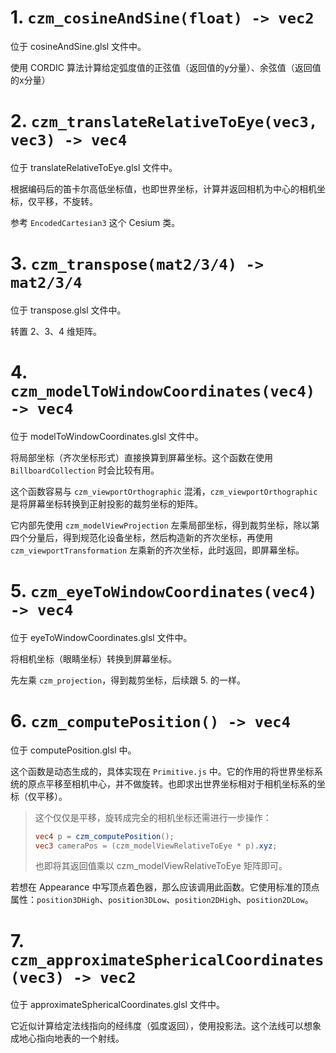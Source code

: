 # 1. `czm_cosineAndSine(float) -> vec2`

位于 cosineAndSine.glsl 文件中。

使用 CORDIC 算法计算给定弧度值的正弦值（返回值的y分量）、余弦值（返回值的x分量）

# 2. `czm_translateRelativeToEye(vec3, vec3) -> vec4`

位于 translateRelativeToEye.glsl 文件中。

根据编码后的笛卡尔高低坐标值，也即世界坐标，计算并返回相机为中心的相机坐标，仅平移，不旋转。

参考 `EncodedCartesian3` 这个 Cesium 类。

# 3. `czm_transpose(mat2/3/4) -> mat2/3/4`

位于 transpose.glsl 文件中。

转置 2、3、4 维矩阵。

# 4. `czm_modelToWindowCoordinates(vec4) -> vec4`

位于 modelToWindowCoordinates.glsl 文件中。

将局部坐标（齐次坐标形式）直接换算到屏幕坐标。这个函数在使用 `BillboardCollection` 时会比较有用。

这个函数容易与 `czm_viewportOrthographic` 混淆，`czm_viewportOrthographic `是将屏幕坐标转换到正射投影的裁剪坐标的矩阵。

它内部先使用 `czm_modelViewProjection` 左乘局部坐标，得到裁剪坐标，除以第四个分量后，得到规范化设备坐标，然后构造新的齐次坐标，再使用 `czm_viewportTransformation` 左乘新的齐次坐标，此时返回，即屏幕坐标。

# 5. `czm_eyeToWindowCoordinates(vec4) -> vec4`

位于  eyeToWindowCoordinates.glsl 文件中。

将相机坐标（眼睛坐标）转换到屏幕坐标。

先左乘 `czm_projection`，得到裁剪坐标，后续跟 5. 的一样。

# 6. `czm_computePosition() -> vec4`

位于 computePosition.glsl 中。

这个函数是动态生成的，具体实现在 `Primitive.js` 中。它的作用的将世界坐标系统的原点平移至相机中心，并不做旋转。也即求出世界坐标相对于相机坐标系的坐标（仅平移）。

> 这个仅仅是平移，旋转成完全的相机坐标还需进行一步操作：
>
> ``` glsl
> vec4 p = czm_computePosition();
> vec3 cameraPos = (czm_modelViewRelativeToEye * p).xyz;
> ```
>
> 也即将其返回值乘以 czm_modelViewRelativeToEye 矩阵即可。

若想在 Appearance 中写顶点着色器，那么应该调用此函数。它使用标准的顶点属性：`position3DHigh`、`position3DLow`、`position2DHigh`、`position2DLow`。

# 7. `czm_approximateSphericalCoordinates(vec3) -> vec2`

位于 approximateSphericalCoordinates.glsl 文件中。

它近似计算给定法线指向的经纬度（弧度返回），使用投影法。这个法线可以想象成地心指向地表的一个射线。